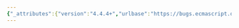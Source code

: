 ```yaml
---
{"_attributes":{"version":"4.4.4+","urlbase":"https://bugs.ecmascript.org/","maintainer":"dherman@mozilla.com"},"bug":{"bug_id":1571,"creation_ts":"2013-07-01 16:23:00 -0700","short_desc":"15.10.2.5 look-ahead assertion followed by quantifier acceptable","delta_ts":"2015-02-13 10:08:03 -0800","product":"Draft for 7th Edition","component":"Deferred from 6th edition","version":"unspecified","rep_platform":"All","op_sys":"All","bug_status":"CONFIRMED","priority":"Normal","bug_severity":"normal","everconfirmed":true,"reporter":"pruiz9999","assigned_to":{"uid":"allen","name":"Allen Wirfs-Brock"},"cc":["lukeh","mathias","pruiz9999"],"long_desc":[{"commentid":4345,"comment_count":0,"who":"pruiz9999","bug_when":"2013-07-01 16:23:52 -0700","thetext":"As has been documented elsewhere (e.g. http://wiki.ecmascript.org/doku.php?id=harmony:regexp_match_web_reality) there is a mismatch between the ES5 spec and what browsers really do. This is another such difference.\n\n/(?=a)*/.test('a') returns true on all main browsers, but it is a syntax error according to the spec (or at least, that is my reading). The browser behavior is in line with Perl. All browsers do report a syntax error for the related /^*/.test('a').\n\nThe spec has the following definition for Term:\nTerm :: Assertion\nTerm :: Atom\nTerm :: Atom Quantifier\nHence, the input \"Assertion Quantifier\" is invalid syntax.\n\nThe simplest, but ugly solution would be to extend Term:\nTerm :: (?= Disjunction ) Quantifier\nTerm :: (?! Disjunction ) Quantifier\n\nAnother solution could be to define look ahead assertions as Atoms. The presence of Note 2 and 3 to section 15.10.2.8 (instead of being notes to section 15.10.2.6) suggests that this may have been the case in some old draft version of the spec. Making look ahead assertions Atoms matches with the \"web reality\" semantics for this idiom, i.e. /(?=a)*/.test('b') returns true, /(?=a)+/.test('b') returns false."},{"commentid":4347,"comment_count":1,"who":"pruiz9999","bug_when":"2013-07-02 08:41:53 -0700","thetext":"Had a look at the ES3 spec and indeed in that version (?=) and (?!) are zero-width atoms, not assertions. The change is not highlighted in the ES3->ES5 changes sections, so the reasoning behind the change in the ES5 spec remains unclear to me."},{"commentid":4349,"comment_count":2,"who":"pruiz9999","bug_when":"2013-07-03 14:25:44 -0700","thetext":"This issue seems to have already been flagged by Luke Hoban in May 2011:\nhttp://wiki.ecmascript.org/doku.php?id=strawman:match_web_reality_spec\n\nHis strawman proposes extending the definition of Term, similar to my 'simple' solution."},{"commentid":6182,"comment_count":3,"who":{"uid":"allen","name":"Allen Wirfs-Brock"},"bug_when":"2013-10-29 12:54:23 -0700","thetext":"This is the only record I can find of the motivation for the change https://mail.mozilla.org/pipermail/es-discuss/2009-February/008719.html \n\nUnfortunately, the bug database that was being use at that time has been lost.\n\nThe changes first showed up in the Feb 23, 2009 ES5 draft http://wiki.ecmascript.org/lib/exe/fetch.php?id=es3.1%3Aes3.1_proposal_working_draft&cache=cache&media=es3.1:tc39-es31-draft_23feb09.pdf \n\nIt's possible that that the change was not correctly motivated and should be rolled-back or that a different fix is need for the root problem.\n\nIt would probably make sense  to open a more visible discussion of this on es-discuss."},{"commentid":12552,"comment_count":4,"who":{"uid":"allen","name":"Allen Wirfs-Brock"},"bug_when":"2015-02-13 10:08:03 -0800","thetext":"Deferred to ES7"}]}}
---
```

